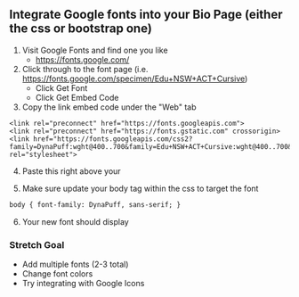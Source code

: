 ## Integrate Google fonts into your Bio Page (either the css or bootstrap one)

1. Visit Google Fonts and find one you like
   - https://fonts.google.com/
2. Click through to the font page (i.e. https://fonts.google.com/specimen/Edu+NSW+ACT+Cursive)
   - Click Get Font
   - Click Get Embed Code
3. Copy the link embed code under the "Web" tab

```
<link rel="preconnect" href="https://fonts.googleapis.com">
<link rel="preconnect" href="https://fonts.gstatic.com" crossorigin>
<link href="https://fonts.googleapis.com/css2?family=DynaPuff:wght@400..700&family=Edu+NSW+ACT+Cursive:wght@400..700&display=swap" rel="stylesheet">
```

4. Paste this right above your </head>

5. Make sure update your body tag within the css to target the font

```html
body { font-family: DynaPuff, sans-serif; }
```

6. Your new font should display

### Stretch Goal

- Add multiple fonts (2-3 total)
- Change font colors
- Try integrating with Google Icons
